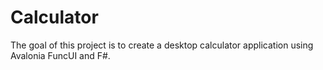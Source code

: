 # Calculator

The goal of this project is to create a desktop calculator application using Avalonia FuncUI and F#.